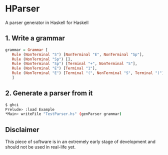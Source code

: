# HParser
A parser generator in Haskell for Haskell

## 1. Write a grammar
```haskell
grammar = Grammar [
   Rule (NonTerminal "S") [NonTerminal "E", NonTerminal "Sp"],
   Rule (NonTerminal "Sp") [],
   Rule (NonTerminal "Sp") [Terminal "+", NonTerminal "S"],
   Rule (NonTerminal "E") [Terminal "1"],
   Rule (NonTerminal "E") [Terminal "(", NonTerminal "S", Terminal ")"]
   ]
```

## 2. Generate a parser from it
```bash
$ ghci
Prelude> :load Example
*Main> writeFile "TestParser.hs" (genParser grammar)
```

## Disclaimer
This piece of software is in an extremely early stage of development and should not be used in real-life yet.